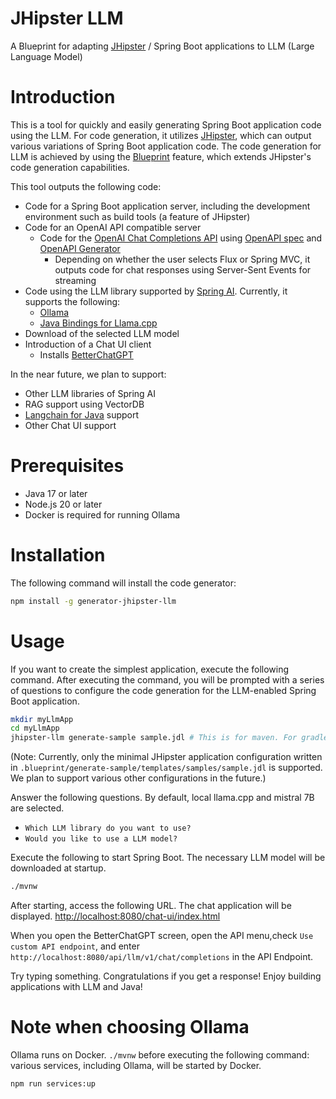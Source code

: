 # JHipster LLM

A Blueprint for adapting [JHipster](https://www.jhipster.tech/) / Spring Boot applications to LLM (Large Language Model)

# Introduction

This is a tool for quickly and easily generating Spring Boot application code using the LLM. For code generation, it utilizes [JHipster](https://www.jhipster.tech/), which can output various variations of Spring Boot application code. The code generation for LLM is achieved by using the [Blueprint](https://www.jhipster.tech/modules/extending-and-customizing/) feature, which extends JHipster's code generation capabilities.

This tool outputs the following code:

- Code for a Spring Boot application server, including the development environment such as build tools (a feature of JHipster)
- Code for an OpenAI API compatible server
    - Code for the [OpenAI Chat Completions API](https://platform.openai.com/docs/api-reference/chat) using [OpenAPI spec](https://github.com/openai/openai-openapi) and [OpenAPI Generator](https://github.com/OpenAPITools/openapi-generator)
        - Depending on whether the user selects Flux or Spring MVC, it outputs code for chat responses using Server-Sent Events for streaming
- Code using the LLM library supported by [Spring AI](https://docs.spring.io/spring-ai/reference/). Currently, it supports the following:
    - [Ollama](https://ollama.com/)
    - [Java Bindings for Llama.cpp](https://github.com/kherud/java-llama.cpp)
- Download of the selected LLM model
- Introduction of a Chat UI client
    - Installs [BetterChatGPT](https://github.com/ztjhz/BetterChatGPT)

In the near future, we plan to support:
- Other LLM libraries of Spring AI
- RAG support using VectorDB
- [Langchain for Java](https://github.com/langchain4j/langchain4j) support
- Other Chat UI support

# Prerequisites
- Java 17 or later
- Node.js 20 or later
- Docker is required for running Ollama

# Installation

The following command will install the code generator:

```bash
npm install -g generator-jhipster-llm
```

# Usage

If you want to create the simplest application, execute the following command. After executing the command, you will be prompted with a series of questions to configure the code generation for the LLM-enabled Spring Boot application.

```bash
mkdir myLlmApp
cd myLlmApp
jhipster-llm generate-sample sample.jdl # This is for maven. For gradle, please use 'sample_gradle.jdl' instead.
```
(Note: Currently, only the minimal JHipster application configuration written in `.blueprint/generate-sample/templates/samples/sample.jdl` is supported. We plan to support various other configurations in the future.)

Answer the following questions. By default, local llama.cpp and mistral 7B are selected.
- `Which LLM library do you want to use?`
- `Would you like to use a LLM model?`

Execute the following to start Spring Boot. The necessary LLM model will be downloaded at startup.
```bash
./mvnw
```
After starting, access the following URL. The chat application will be displayed.
[http://localhost:8080/chat-ui/index.html](http://localhost:8080/chat-ui/index.html)

When you open the BetterChatGPT screen, open the API menu,check `Use custom API endpoint`, and enter `http://localhost:8080/api/llm/v1/chat/completions` in the API Endpoint.

Try typing something. Congratulations if you get a response! Enjoy building applications with LLM and Java!

# Note when choosing Ollama
Ollama runs on Docker.
`./mvnw` before executing the following command: various services, including Ollama, will be started by Docker.
```bash
npm run services:up
```